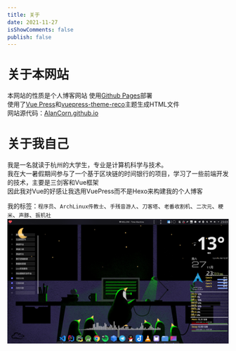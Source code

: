 ```yaml
---
title: 关于
date: 2021-11-27
isShowComments: false
publish: false
---
```

# 关于本网站
本网站的性质是个人博客网站
使用[Github Pages](https://docs.github.com/en/pages/getting-started-with-github-pages/about-github-pages)部署  
使用了[Vue Press](https://vuepress.vuejs.org/zh/)和[vuepress-theme-reco](https://vuepress-theme-reco.recoluan.com/)主题生成HTML文件  
网站源代码：[AlanCorn.github.io](https://github.com/AlanCorn/AlanCorn.github.io)
# 关于我自己
我是一名就读于杭州的大学生，专业是计算机科学与技术。  
我在大一暑假期间参与了一个基于区块链的时间银行的项目，学习了一些前端开发的技术，主要是三剑客和Vue框架  
因此我对Vue的好感让我选用VuePress而不是Hexo来构建我的个人博客  

我的标签：`程序员`、`ArchLinux传教士`、`手残音游人`、`刀客塔`、`老番收割机`、`二次元`、`粳米`、`声豚`、`扳机社`
![](./image/About.md/2021-11-27-23-03-21.png)
